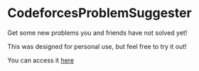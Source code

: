 # CodeforcesProblemSuggester

Get some new problems you and friends have not solved yet!

This was designed for personal use, but feel free to try it out!

You can access it [here](https://naimss.github.io/CodeforcesProblemSuggester/)
